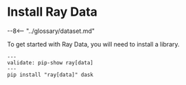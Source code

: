 # Install Ray Data

--8<-- "../glossary/dataset.md"

To get started with Ray Data, you will need to install a library.

```shell
---
validate: pip-show ray[data]
---
pip install "ray[data]" dask
```

